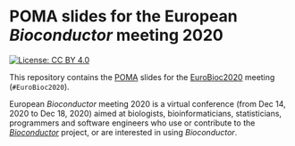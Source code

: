# POMA slides for the European _Bioconductor_ meeting 2020

[![License: CC BY 4.0](https://img.shields.io/badge/License-CC%20BY%204.0-lightgrey.svg)](https://creativecommons.org/licenses/by/4.0/)

This repository contains the [POMA](https://github.com/pcastellanoescuder/POMA) slides for the [EuroBioc2020](https://eurobioc2020.bioconductor.org) meeting (`#EuroBioc2020`).        

European _Bioconductor_ meeting 2020 is a virtual conference (from Dec 14, 2020 to Dec 18, 2020) aimed at biologists, bioinformaticians, statisticians, programmers and software engineers who use or contribute to the [_Bioconductor_](https://www.bioconductor.org) project, or are interested in using _Bioconductor_.
